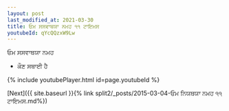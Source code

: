 ```yaml
---
layout: post
last_modified_at: 2021-03-30
title: ਓਮ ਸਸਵਾਥਯਾ ਨਮਹ ੧੧ ਟਾਇਮਸ
youtubeId: qYcQQzxW9Lw
---
```

 
 
 ਓਮ ਸਸਵਾਥਯਾ ਨਮਹ  
 
 -  ਕੌਣ ਸਥਾਈ ਹੈ 
 
  
 
  
 
 
 
 
 
 


{% include youtubePlayer.html id=page.youtubeId %}
 
[Next]({{ site.baseurl }}{% link  split2/_posts/2015-03-04-ਓਮ ਨਿਯਥਯਾ ਨਮਹ ੧੧ ਟਾਇਮਸ.md%})
 
